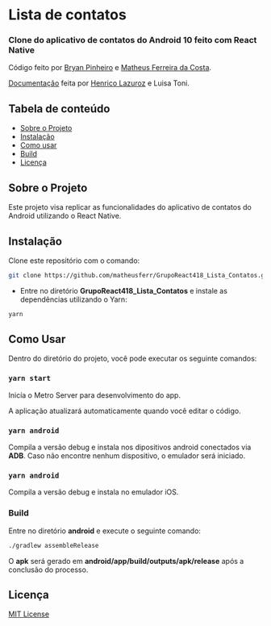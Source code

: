 # Lista de contatos

### Clone do aplicativo de contatos do Android 10 feito com React Native
Código feito por [Bryan Pinheiro](https://github.com/BryanSouza) e [Matheus Ferreira da Costa](https://github.com/matheusferr).

[Documentação](https://cbt-ifsp-tcc-react.netlify.app/listacontatos) feita por [Henrico Lazuroz](https://github.com/hicolazu) e Luisa Toni.

## Tabela de conteúdo

- [Sobre o Projeto](#sobre-o-projeto)
- [Instalação](#instala%C3%A7%C3%A3o)
- [Como usar](#como-usar)
- [Build](#build)
- [Licença](#licen%C3%A7a)

## Sobre o Projeto

Este projeto visa replicar as funcionalidades do aplicativo de contatos do Android utilizando o React Native.

## Instalação

Clone este repositório com o comando:
```bash
git clone https://github.com/matheusferr/GrupoReact418_Lista_Contatos.git
```
* Entre no diretório **GrupoReact418_Lista_Contatos** e instale as dependências utilizando o Yarn:
```bash
yarn
```

## Como Usar

Dentro do diretório do projeto, você pode executar os seguinte comandos:

### `yarn start`

Inicía o Metro Server para desenvolvimento do app.

A aplicação atualizará automaticamente quando você editar o código.

### `yarn android`

Compila a versão debug e instala nos dipositivos android conectados via **ADB**. Caso não encontre nenhum dispositivo, o emulador será iniciado.

### `yarn android`

Compila a versão debug e instala no emulador iOS.

### Build
Entre no diretório **android** e execute o seguinte comando:
```bash
./gradlew assembleRelease
```
O **apk** será gerado em **android/app/build/outputs/apk/release** após a conclusão do processo.

## Licença

[MIT License](https://opensource.org/licenses/MIT)
